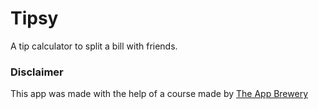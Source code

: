 # Tipsy
A tip calculator to split a bill with friends.

### Disclaimer
This app was made with the help of a course made by [The App Brewery](https://www.appbrewery.co)
